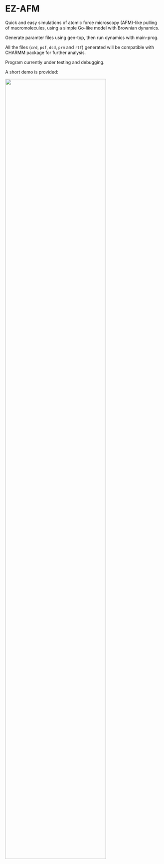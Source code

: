 # EZ-AFM
Quick and easy simulations of atomic force microscopy (AFM)-like pulling of macromolecules, using a simple Go-like model with Brownian dynamics.

Generate paramter files using gen-top, then run dynamics with main-prog.

All the files (`crd`, `psf`, `dcd`, `prm` and `rtf`) generated will be compatible with CHARMM package for further analysis.

Program currently under testing and debugging. 

A short demo is provided:

<img src="https://github.com/wangqi1990uc/ez-afm/blob/master/afm-demo.gif" width="80%" height="80%" />

